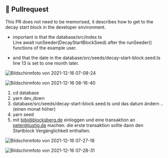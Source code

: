 <!-- You can find the latest issue templates here https://github.com/ulfgebhardt/issue-templates -->

## 🍰 Pullrequest
This PR does not need to be memorised, it describes how to get to the decay start block in the developer environment. 

- important is that the database/src/index.ts  
  Line await runSeeder(DecayStartBlockSeed)
after the runSeeder() functions of the example user.

 - and that the date in the database/src/seeds/decay-start-block.seed.ts line 13 is set to one month later. 
 
 
 

![Bildschirmfoto von 2021-12-16 07-08-24](https://user-images.githubusercontent.com/1324583/146325149-06fb34a0-20e2-4258-a846-8949453731d7.png)

![Bildschirmfoto von 2021-12-16 08-16-40](https://user-images.githubusercontent.com/1324583/146325441-493f5b27-a7bc-4749-89a2-714238a4b830.png)


1. cd database 
2. yarn dev_down
3. database/src/seeds/decay-start-block.seed.ts und das datum ändern .. (einen monat höher)
4. yarn seed 
5. mit bibi@blocksberg.de einloggen und eine transaktion an peter@lustig.de machen. 
die erste transaktion sollte dann den Startblock Vergänglichkeit enthalten.

![Bildschirmfoto von 2021-12-16 07-27-18](https://user-images.githubusercontent.com/1324583/146325172-cab7d374-01ff-4c59-bfad-a31fa15c99d4.png)


![Bildschirmfoto von 2021-12-16 07-28-31](https://user-images.githubusercontent.com/1324583/146325273-8dc3f488-e0f1-44ac-8fcf-e1d845623aaa.png)


